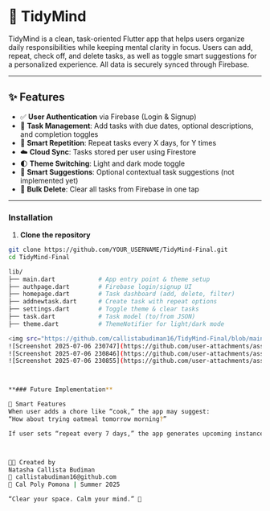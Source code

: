 # 🧠 TidyMind

TidyMind is a clean, task-oriented Flutter app that helps users organize daily responsibilities while keeping mental clarity in focus. Users can add, repeat, check off, and delete tasks, as well as toggle smart suggestions for a personalized experience. All data is securely synced through Firebase.

---

## ✨ Features

- ✅ **User Authentication** via Firebase (Login & Signup)
- 📅 **Task Management**: Add tasks with due dates, optional descriptions, and completion toggles
- 🔁 **Smart Repetition**: Repeat tasks every X days, for Y times
- ☁️ **Cloud Sync**: Tasks stored per user using Firestore
- 🌓 **Theme Switching**: Light and dark mode toggle
- 🧠 **Smart Suggestions**: Optional contextual task suggestions (not implemented yet)
- 🧹 **Bulk Delete**: Clear all tasks from Firebase in one tap

---

### Installation

1. **Clone the repository**

```bash
git clone https://github.com/YOUR_USERNAME/TidyMind-Final.git
cd TidyMind-Final

lib/
├── main.dart            # App entry point & theme setup
├── authpage.dart        # Firebase login/signup UI
├── homepage.dart        # Task dashboard (add, delete, filter)
├── addnewtask.dart      # Create task with repeat options
├── settings.dart        # Toggle theme & clear tasks
├── task.dart            # Task model (to/from JSON)
├── theme.dart           # ThemeNotifier for light/dark mode

<img src="https://github.com/callistabudiman16/TidyMind-Final/blob/main/ss/Screenshot%202025-07-06%20230731.png" alt="">
![Screenshot 2025-07-06 230747](https://github.com/user-attachments/assets/174cf26f-63c8-42fb-92e3-10c5a82d03e4)
![Screenshot 2025-07-06 230846](https://github.com/user-attachments/assets/a2581a3e-3325-4223-b160-e9d97680f780)
![Screenshot 2025-07-06 230855](https://github.com/user-attachments/assets/cbe09697-9696-4821-90b0-afb84c1fc77c)



**### Future Implementation**

🧠 Smart Features
When user adds a chore like “cook,” the app may suggest:
“How about trying oatmeal tomorrow morning?”

If user sets “repeat every 7 days,” the app generates upcoming instances.



👩‍💻 Created by
Natasha Callista Budiman
📧 callistabudiman16@github.com
📍 Cal Poly Pomona | Summer 2025

“Clear your space. Calm your mind.” 🌱


